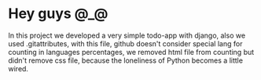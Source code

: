 

# Hey guys @_@

In this project we developed a very simple todo-app with django, also we used .gitattributes, with this file, github doesn't consider special lang for counting in languages percentages, we removed html file from counting but didn't remove css file, because the loneliness of Python becomes a little wired.
